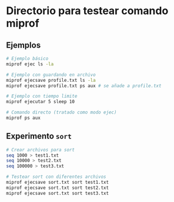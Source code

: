 # Directorio para testear comando miprof

## Ejemplos

```sh
# Ejemplo básico
miprof ejec ls -la

# Ejemplo con guardando en archivo
miprof ejecsave profile.txt ls -la
miprof ejecsave profile.txt ps aux # se añade a profile.txt

# Ejemplo con tiempo limite
miprof ejecutar 5 sleep 10

# Comando directo (tratado como modo ejec)
miprof ps aux
```

## Experimento `sort`

```sh
# Crear archivos para sort
seq 1000 > test1.txt
seq 10000 > test2.txt
seq 100000 > test3.txt

# Testear sort con diferentes archivos
miprof ejecsave sort.txt sort test1.txt
miprof ejecsave sort.txt sort test2.txt
miprof ejecsave sort.txt sort test3.txt
```
